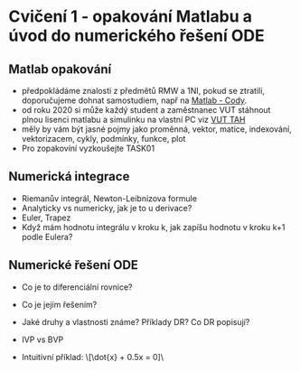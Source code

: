 ﻿# Cvičení 1 - opakování Matlabu a úvod do numerického řešení ODE

## Matlab opakování
* předpokládáme znalosti z předmětů RMW a 1NI, pokud se ztratili, doporučujeme dohnat samostudiem, např na [Matlab - Cody](https://www.mathworks.com/matlabcentral/cody/).
* od roku 2020 si může každý student a zaměstnanec VUT stáhnout plnou lisenci matlabu a simulinku na vlastní PC viz [VUT TAH](https://www.vutbr.cz/intra/software/matlab-campus-wide)
* měly by vám být jasné pojmy jako proměnná, vektor, matice, indexování, vektorizacem, cykly, podmínky, funkce, plot
* Pro zopakovíní vyzkoušejte TASK01



## Numerická integrace
* Riemanův integrál, Newton-Leibnizova formule
* Analyticky vs numericky, jak je to u derivace?
* Euler, Trapez
* Když mám hodnotu integrálu v kroku k, jak zapíšu hodnotu v kroku k+1 podle Eulera?

## Numerické řešení ODE
* Co je to diferenciální rovnice?
* Co je jejím řešením?
* Jaké druhy a vlastnosti známe? Příklady DR? Co DR popisují?
* IVP vs BVP

* Intuitivní příklad: 
\\[\dot{x} + 0.5x = 0]\\

